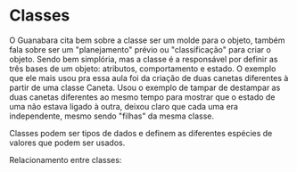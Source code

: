 # Classes

O Guanabara cita bem sobre a classe ser um molde para o objeto, também fala sobre ser um "planejamento" prévio ou "classificação" para criar o objeto. Sendo bem simplória, mas a classe é a responsável por definir as três bases de um objeto: atributos, comportamento e estado. O exemplo que ele mais usou pra essa aula foi da criação de duas canetas diferentes à partir de uma classe Caneta. Usou o exemplo de tampar de destampar as duas canetas diferentes ao mesmo tempo para mostrar que o estado de uma não estava ligado à outra, deixou claro que cada uma era independente, mesmo sendo "filhas" da mesma classe.

Classes podem ser tipos de dados e definem as diferentes espécies de valores que podem ser usados.

Relacionamento entre classes:
